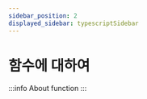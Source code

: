 ```yaml
---
sidebar_position: 2
displayed_sidebar: typescriptSidebar
---
```


# 함수에 대하여

:::info About function
:::
